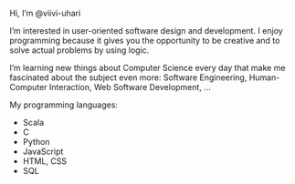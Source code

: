 Hi, I’m @viivi-uhari

I’m interested in user-oriented software design and development. 
I enjoy programming because it gives you the opportunity to be creative
and to solve actual problems by using logic.

I’m learning new things about Computer Science every day
that make me fascinated about the subject even more:
Software Engineering, Human-Computer Interaction, Web Software Development, ...

My programming languages:
- Scala
- C
- Python 
- JavaScript
- HTML, CSS
- SQL
